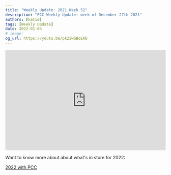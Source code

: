 ```yaml
---
title: "Weekly Update: 2021 Week 52"
description: "PCC Weekly Update: week of December 27th 2021"
authors: [katie]
tags: [Weekly Update]
date: 2022-01-04
# image:
og_url: https://youtu.be/pk2iwGBoEKQ
---
```


<iframe width="100%" height="315" src="https://www.youtube.com/embed/pk2iwGBoEKQ" title="YouTube video player" frameborder="0" allow="accelerometer; autoplay; clipboard-write; encrypted-media; gyroscope; picture-in-picture" allowFullScreen></iframe>

<!--truncate-->

Want to know more about about what's in store for 2022: 

[2022 with PCC](../post/2021-12-31-2022-with-pcc.md)

